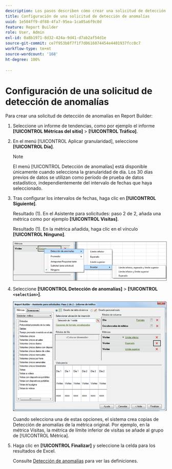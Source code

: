 ```yaml
---
description: Los pasos describen cómo crear una solicitud de detección de anomalías en Report Builder.
title: Configuración de una solicitud de detección de anomalías
uuid: 1e504ff9-df88-4fa7-95ea-1ca05a6f9c0d
feature: Report Builder
role: User, Admin
exl-id: 0a8b1971-8d32-424a-9d41-d7ab2af54d1e
source-git-commit: ce7f953b8f7f1f7d0616074454e4401937fcc0c7
workflow-type: tm+mt
source-wordcount: '168'
ht-degree: 100%

---
```


# Configuración de una solicitud de detección de anomalías

Para crear una solicitud de detección de anomalías en Report Builder:

1. Seleccione un informe de tendencias, como por ejemplo el informe **[!UICONTROL Métricas del sitio]** > **[!UICONTROL Tráfico]**.
1. En el menú [!UICONTROL Aplicar granularidad], seleccione **[!UICONTROL Día]**.

   >[!NOTE]
   >
   >El menú [!UICONTROL Detección de anomalías] está disponible únicamente cuando selecciona la granularidad de día. Los 30 días previos de datos se utilizan como período de prueba de datos estadístico, independientemente del intervalo de fechas que haya seleccionado.

1. Tras configurar los intervalos de fechas, haga clic en **[!UICONTROL Siguiente]**.

   Resultado (1). En el Asistente para solicitudes: paso 2 de 2, añada una métrica como por ejemplo **[!UICONTROL Visitas]**.

   Resultado (1). En la métrica añadida, haga clic en el vínculo **[!UICONTROL Ninguno]**.

   ![Resultado](assets/anomaly_select.png)

1. Seleccione **[!UICONTROL Detección de anomalías]** > **[!UICONTROL `<selection>`]**.

   ![Información sobre los pasos](assets/anomaly_visit.png)

   Cuando selecciona una de estas opciones, el sistema crea copias de Detección de anomalías de la métrica original. Por ejemplo, en la métrica Visitas, la métrica de límite inferior de visitas se añade al grupo de [!UICONTROL Métrica].
1. Haga clic en **[!UICONTROL Finalizar]** y seleccione la celda para los resultados de Excel.

   Consulte [Detección de anomalías](/help/analyze/analysis-workspace/virtual-analyst/c-anomaly-detection/anomaly-detection.md) para ver las definiciones.
